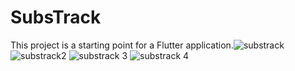 # SubsTrack



This project is a starting point for a Flutter application.![substrack](https://github.com/kururu-abdo/subsTrack/assets/45058799/56a80183-d660-4c64-ba00-f926e38169d7)
![substrack2](https://github.com/kururu-abdo/subsTrack/assets/45058799/82606562-751b-40b3-aecc-d0bb92a4eb85)
![substrack 3](https://github.com/kururu-abdo/subsTrack/assets/45058799/88ee9804-6235-4b8d-9816-a525272d87d3)
![substrack 4](https://github.com/kururu-abdo/subsTrack/assets/45058799/8d0ded3a-5858-40dc-a312-bfee72779a53)



